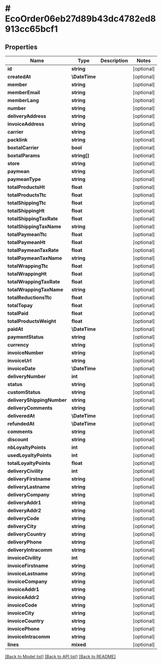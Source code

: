 # # EcoOrder06eb27d89b43dc4782ed8913cc65bcf1

## Properties

Name | Type | Description | Notes
------------ | ------------- | ------------- | -------------
**id** | **string** |  | [optional]
**createdAt** | **\DateTime** |  | [optional]
**member** | **string** |  | [optional]
**memberEmail** | **string** |  | [optional]
**memberLang** | **string** |  | [optional]
**number** | **string** |  | [optional]
**deliveryAddress** | **string** |  | [optional]
**invoiceAddress** | **string** |  | [optional]
**carrier** | **string** |  | [optional]
**packlink** | **string** |  | [optional]
**boxtalCarrier** | **bool** |  | [optional]
**boxtalParams** | **string[]** |  | [optional]
**store** | **string** |  | [optional]
**paymean** | **string** |  | [optional]
**paymeanType** | **string** |  | [optional]
**totalProductsHt** | **float** |  | [optional]
**totalProductsTtc** | **float** |  | [optional]
**totalShippingTtc** | **float** |  | [optional]
**totalShippingHt** | **float** |  | [optional]
**totalShippingTaxRate** | **float** |  | [optional]
**totalShippingTaxName** | **string** |  | [optional]
**totalPaymeanTtc** | **float** |  | [optional]
**totalPaymeanHt** | **float** |  | [optional]
**totalPaymeanTaxRate** | **float** |  | [optional]
**totalPaymeanTaxName** | **string** |  | [optional]
**totalWrappingTtc** | **float** |  | [optional]
**totalWrappingHt** | **float** |  | [optional]
**totalWrappingTaxRate** | **float** |  | [optional]
**totalWrappingTaxName** | **string** |  | [optional]
**totalReductionsTtc** | **float** |  | [optional]
**totalTopay** | **float** |  | [optional]
**totalPaid** | **float** |  | [optional]
**totalProductsWeight** | **float** |  | [optional]
**paidAt** | **\DateTime** |  | [optional]
**paymentStatus** | **string** |  | [optional]
**currency** | **string** |  | [optional]
**invoiceNumber** | **string** |  | [optional]
**invoiceUrl** | **string** |  | [optional]
**invoiceDate** | **\DateTime** |  | [optional]
**deliveryNumber** | **int** |  | [optional]
**status** | **string** |  | [optional]
**customStatus** | **string** |  | [optional]
**deliveryShippingNumber** | **string** |  | [optional]
**deliveryComments** | **string** |  | [optional]
**deliveredAt** | **\DateTime** |  | [optional]
**refundedAt** | **\DateTime** |  | [optional]
**comments** | **string** |  | [optional]
**discount** | **string** |  | [optional]
**nbLoyaltyPoints** | **int** |  | [optional]
**usedLoyaltyPoints** | **int** |  | [optional]
**totalLoyaltyPoints** | **float** |  | [optional]
**deliveryCivility** | **int** |  | [optional]
**deliveryFirstname** | **string** |  | [optional]
**deliveryLastname** | **string** |  | [optional]
**deliveryCompany** | **string** |  | [optional]
**deliveryAddr1** | **string** |  | [optional]
**deliveryAddr2** | **string** |  | [optional]
**deliveryCode** | **string** |  | [optional]
**deliveryCity** | **string** |  | [optional]
**deliveryCountry** | **string** |  | [optional]
**deliveryPhone** | **string** |  | [optional]
**deliveryIntracomm** | **string** |  | [optional]
**invoiceCivility** | **int** |  | [optional]
**invoiceFirstname** | **string** |  | [optional]
**invoiceLastname** | **string** |  | [optional]
**invoiceCompany** | **string** |  | [optional]
**invoiceAddr1** | **string** |  | [optional]
**invoiceAddr2** | **string** |  | [optional]
**invoiceCode** | **string** |  | [optional]
**invoiceCity** | **string** |  | [optional]
**invoiceCountry** | **string** |  | [optional]
**invoicePhone** | **string** |  | [optional]
**invoiceIntracomm** | **string** |  | [optional]
**lines** | **mixed** |  | [optional]

[[Back to Model list]](../../README.md#models) [[Back to API list]](../../README.md#endpoints) [[Back to README]](../../README.md)
